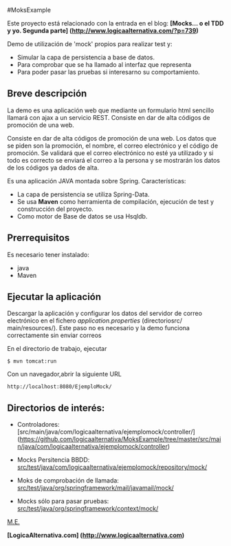 ﻿#MoksExample


Este proyecto está relacionado con la entrada en el blog:
**[﻿Mocks… o el TDD y yo. Segunda parte] (http://www.logicaalternativa.com/?p=739)**


Demo de utilización de 'mock' propios para realizar test y:

 - Simular la capa de persistencia a base de datos.
 - Para comprobar que se ha llamado al interfaz que representa
 - Para poder pasar las pruebas si interesarno su comportamiento.

## Breve descripción

La demo es una aplicación web que mediante un formulario html sencillo llamará con ajax a un servicio REST. Consiste en dar de alta códigos de promoción de una web.

Consiste en dar de alta códigos de promoción de una web. Los datos que se piden son la promoción, el nombre, el correo electrónico y el código de promoción. Se validará que el correo electrónico no esté ya utilizado y si todo es correcto se enviará el correo a la persona y se mostrarán los datos de los códigos ya dados de alta. 

Es una aplicación JAVA montada sobre Spring. Características: 
 - La capa de persistencia se utiliza Spring-Data. 
 - Se usa **Maven** como herramienta de compilación, ejecución de test y construcción del proyecto.
 - Como motor de Base de datos se usa Hsqldb.

## Prerrequisitos

Es necesario tener instalado:
- java
- Maven

## Ejecutar la aplicación

Descargar la aplicación y configurar los datos del servidor de correo electrónico en el fichero *application.properties* (directoriosrc/ main/resources/). Este paso no es necesario y la demo funciona correctamente sin enviar correos

En el directorio de trabajo, ejecutar

```
$ mvn tomcat:run
```

Con un navegador,abrir la siguiente URL 

```
http://localhost:8080/EjemploMock/
```

## Directorios de interés:

 - Controladores: [src/main/java/com/logicaalternativa/ejemplomock/controller/]
(https://github.com/logicaalternativa/MoksExample/tree/master/src/main/java/com/logicaalternativa/ejemplomock/controller)
 - Mocks Persitencia BBDD: [src/test/java/com/logicaalternativa/ejemplomock/repository/mock/](https://github.com/logicaalternativa/MoksExample/tree/master/src/test/java/com/logicaalternativa/ejemplomock/repository/mock)

- Moks de comprobación de llamada: [src/test/java/org/springframework/mail/javamail/mock/](https://github.com/logicaalternativa/MoksExample/tree/master/src/test/java/org/springframework/mail/javamail/mock)

- Mocks sólo para pasar pruebas: [src/test/java/org/springframework/context/mock/](https://github.com/logicaalternativa/MoksExample/tree/master/src/test/java/org/springframework/context/mock)


[M.E.](http://www.logicaalternativa.com/mi-cv/)

**[LogicaAlternativa.com] (http://www.logicaalternativa.com)**



